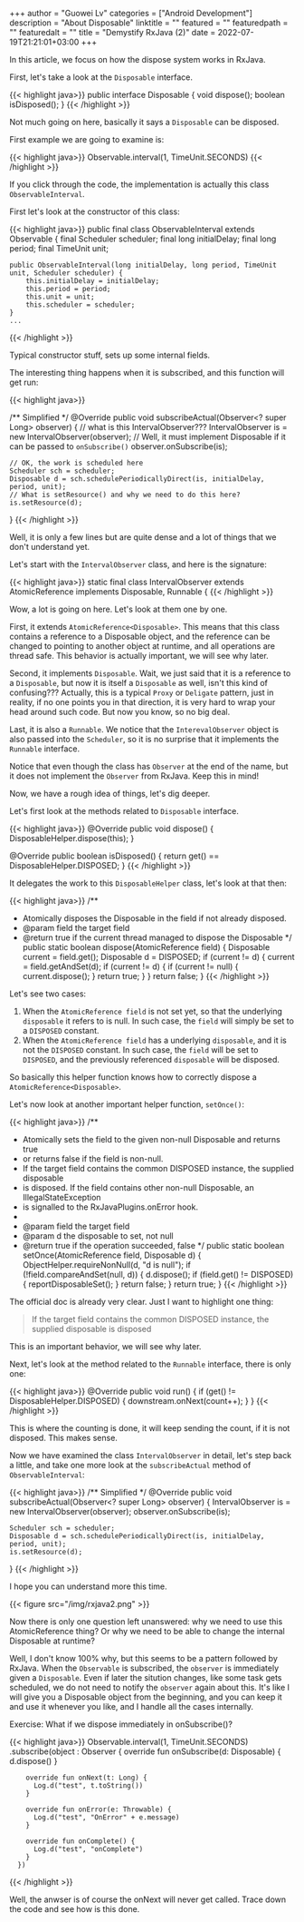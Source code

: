 +++
author = "Guowei Lv"
categories = ["Android Development"]
description = "About Disposable"
linktitle = ""
featured = ""
featuredpath = ""
featuredalt = ""
title = "Demystify RxJava (2)"
date = 2022-07-19T21:21:01+03:00
+++

In this article, we focus on how the dispose system works in RxJava.

First, let's take a look at the `Disposable` interface.


{{< highlight java>}}
public interface Disposable {
    void dispose();
    boolean isDisposed();
}
{{< /highlight >}}

Not much going on here, basically it says a `Disposable` can be disposed.

First example we are going to examine is:

{{< highlight java>}}
Observable.interval(1, TimeUnit.SECONDS)
{{< /highlight >}}

If you click through the code, the implementation is actually this class `ObservableInterval`.

First let's look at the constructor of this class:

{{< highlight java>}}
public final class ObservableInterval extends Observable<Long> {
    final Scheduler scheduler;
    final long initialDelay;
    final long period;
    final TimeUnit unit;

    public ObservableInterval(long initialDelay, long period, TimeUnit unit, Scheduler scheduler) {
        this.initialDelay = initialDelay;
        this.period = period;
        this.unit = unit;
        this.scheduler = scheduler;
    }
    ...
{{< /highlight >}}

Typical constructor stuff, sets up some internal fields.

The interesting thing happens when it is subscribed, and this function will get run:

{{< highlight java>}}

/** Simplified */
@Override
public void subscribeActual(Observer<? super Long> observer) {
    // what is this IntervalObserver???
    IntervalObserver is = new IntervalObserver(observer);
    // Well, it must implement Disposable if it can be passed to `onSubscribe()`
    observer.onSubscribe(is);

    // OK, the work is scheduled here
    Scheduler sch = scheduler;
    Disposable d = sch.schedulePeriodicallyDirect(is, initialDelay, period, unit);
    // What is setResource() and why we need to do this here?
    is.setResource(d);
}
{{< /highlight >}}

Well, it is only a few lines but are quite dense and a lot of things that we don't understand yet.

Let's start with the `IntervalObserver` class, and here is the signature:

{{< highlight java>}}
static final class IntervalObserver
    extends AtomicReference<Disposable>
    implements Disposable, Runnable {
{{< /highlight >}}

Wow, a lot is going on here. Let's look at them one by one.

First, it extends `AtomicReference<Disposable>`. This means that this class contains a reference to a Disposable object,
and the reference can be changed to pointing to another object at runtime, and all operations are thread safe.
This behavior is actually important, we will see why later.

Second, it implements `Disposable`. Wait, we just said that it is a reference to a `Disposable`, but now it is itself a `Disposable` as well, isn't this
kind of confusing??? Actually, this is a typical `Proxy` or `Deligate` pattern, just in reality, if no one points you in that direction, it is very hard
to wrap your head around such code. But now you know, so no big deal.

Last, it is also a `Runnable`. We notice that the `InterevalObserver` object is also passed into the `Scheduler`, so it is no surprise that it implements
the `Runnable` interface.

Notice that even though the class has `Observer` at the end of the name, but it does not implement the `Observer` from RxJava. Keep this in mind!

Now, we have a rough idea of things, let's dig deeper.

Let's first look at the methods related to `Disposable` interface.

{{< highlight java>}}
@Override
public void dispose() {
    DisposableHelper.dispose(this);
}

@Override
public boolean isDisposed() {
    return get() == DisposableHelper.DISPOSED;
}
{{< /highlight >}}

It delegates the work to this `DisposableHelper` class, let's look at that then:

{{< highlight java>}}
/**
 * Atomically disposes the Disposable in the field if not already disposed.
 * @param field the target field
 * @return true if the current thread managed to dispose the Disposable
 */
public static boolean dispose(AtomicReference<Disposable> field) {
    Disposable current = field.get();
    Disposable d = DISPOSED;
    if (current != d) {
        current = field.getAndSet(d);
        if (current != d) {
            if (current != null) {
                current.dispose();
            }
            return true;
        }
    }
    return false;
}
{{< /highlight >}}

Let's see two cases:
1. When the `AtomicReference field` is not set yet, so that the underlying `disposable` it refers to is null. 
In such case, the `field` will simply be set to a `DISPOSED` constant.
2. When the `AtomicReference field` has a underlying `disposable`, and it is not the `DISPOSED` constant.
In such case, the `field` will be set to `DISPOSED`, and the previously referenced `disposable` will be disposed.

So basically this helper function knows how to correctly dispose a `AtomicReference<Disposable>`.

Let's now look at another important helper function, `setOnce()`:

{{< highlight java>}}
/**
 * Atomically sets the field to the given non-null Disposable and returns true
 * or returns false if the field is non-null.
 * If the target field contains the common DISPOSED instance, the supplied disposable
 * is disposed. If the field contains other non-null Disposable, an IllegalStateException
 * is signalled to the RxJavaPlugins.onError hook.
 * 
 * @param field the target field
 * @param d the disposable to set, not null
 * @return true if the operation succeeded, false
 */
public static boolean setOnce(AtomicReference<Disposable> field, Disposable d) {
    ObjectHelper.requireNonNull(d, "d is null");
    if (!field.compareAndSet(null, d)) {
        d.dispose();
        if (field.get() != DISPOSED) {
            reportDisposableSet();
        }
        return false;
    }
    return true;
}
{{< /highlight >}}

The official doc is already very clear. Just I want to highlight one thing: 
>If the target field contains the common DISPOSED instance, the supplied disposable is disposed

This is an important behavior, we will see why later.

Next, let's look at the method related to the `Runnable` interface, there is only one:

{{< highlight java>}}
@Override
public void run() {
    if (get() != DisposableHelper.DISPOSED) {
        downstream.onNext(count++);
    }
}
{{< /highlight >}}

This is where the counting is done, it will keep sending the count, if it is not disposed. This makes sense.

Now we have examined the class `IntervalObserver` in detail, let's step back a little, and take one more look at the `subscribeActual` method of `ObservableInterval`:

{{< highlight java>}}
/** Simplified */
@Override
public void subscribeActual(Observer<? super Long> observer) {
    IntervalObserver is = new IntervalObserver(observer);
    observer.onSubscribe(is);

    Scheduler sch = scheduler;
    Disposable d = sch.schedulePeriodicallyDirect(is, initialDelay, period, unit);
    is.setResource(d);
}
{{< /highlight >}}

I hope you can understand more this time.

{{< figure src="/img/rxjava2.png" >}}

Now there is only one question left unanswered: why we need to use this AtomicReference thing? Or why
we need to be able to change the internal Disposable at runtime?

Well, I don't know 100% why, but this seems to be a pattern followed by RxJava.
When the `Observable` is subscribed, the `observer` is immediately given a `Disposable`. Even if later the sitution changes, like
some task gets scheduled, we do not need to notify the `observer` again about this. It's like I will give you a Disposable object from the beginning,
and you can keep it and use it whenever you like, and I handle all the cases internally.

Exercise:
What if we dispose immediately in onSubscribe()?

{{< highlight java>}}
 Observable.interval(1, TimeUnit.SECONDS)
      .subscribe(object : Observer<Long> {
        override fun onSubscribe(d: Disposable) {
          d.dispose()
        }

        override fun onNext(t: Long) {
          Log.d("test", t.toString())
        }

        override fun onError(e: Throwable) {
          Log.d("test", "OnError" + e.message)
        }

        override fun onComplete() {
          Log.d("test", "onComplete")
        }
      })
{{< /highlight >}}

Well, the anwser is of course the onNext will never get called. Trace down the code and see how is this done.
